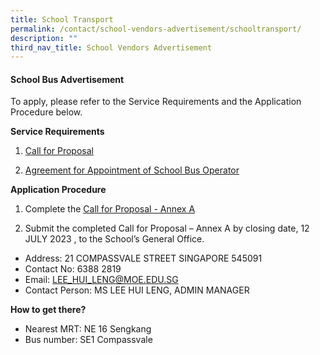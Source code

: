 ```yaml
---
title: School Transport
permalink: /contact/school-vendors-advertisement/schooltransport/
description: ""
third_nav_title: School Vendors Advertisement
---
```

#### School Bus Advertisement

To apply, please refer to the Service Requirements and the Application Procedure below.

**Service Requirements**
1.   [Call for Proposal](/files/call%20for%20proposals%20by%20school.pdf)
 
2.	 [Agreement for Appointment of School Bus Operator](/files/cvps300623_attachment%203%20agreement%20for%20appointment%20of%20school%20bus%20operator%20(version%20june%202023).pdf)

**Application Procedure**

1. Complete the   [Call for Proposal - Annex A](/files/cvps300623_attachment%202%20call%20for%20proposal%20-%20annex%20a%20(version%20june%202023).pdf)

2. Submit the completed Call for Proposal – Annex A by closing date, 12 JULY 2023 , to the School’s General Office.

* Address: 21 COMPASSVALE STREET SINGAPORE 545091
* Contact No: 6388 2819
* Email: LEE_HUI_LENG@MOE.EDU.SG
* Contact Person: MS LEE HUI LENG, ADMIN MANAGER


**How to get there?**
* Nearest MRT: NE 16 Sengkang
* Bus number: SE1 Compassvale